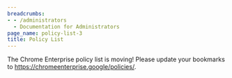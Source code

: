 ```yaml
---
breadcrumbs:
- - /administrators
  - Documentation for Administrators
page_name: policy-list-3
title: Policy List
---
```


The Chrome Enterprise policy list is moving! Please update your bookmarks to
<https://chromeenterprise.google/policies/>.
